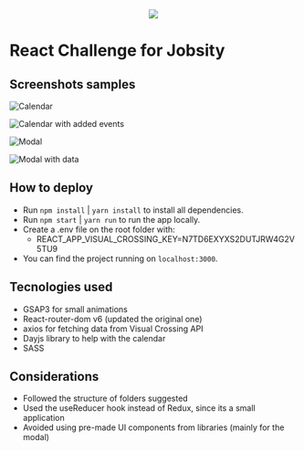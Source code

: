 <div align="center">
    <img src="https://raw.githubusercontent.com/Jobsity/ReactChallenge/main/src/assets/jobsity_logo_small.png"/>
</div>

# React Challenge for Jobsity

## Screenshots samples

![Calendar](./../screenshots/calendar1.png "Calendar")

![Calendar with added events](./../screenshots/calendar2.png "Calendar with events")

![Modal](./../screenshots/modal.png "Modal")

![Modal with data](./../screenshots/modal2.png "Modal with data")


## How to deploy

 - Run `npm install` | `yarn install` to install all dependencies.
 - Run `npm start`   | `yarn run` to run the app locally.
 - Create a .env file on the root folder with:
   - REACT_APP_VISUAL_CROSSING_KEY=N7TD6EXYXS2DUTJRW4G2V5TU9
 - You can find the project running on `localhost:3000`.

## Tecnologies used
- GSAP3 for small animations
- React-router-dom v6 (updated the original one)
- axios for fetching data from Visual Crossing API
- Dayjs library to help with the calendar
- SASS

## Considerations
- Followed the structure of folders suggested
- Used the useReducer hook instead of Redux, since its a small application
- Avoided using pre-made UI components from libraries (mainly for the modal)
  